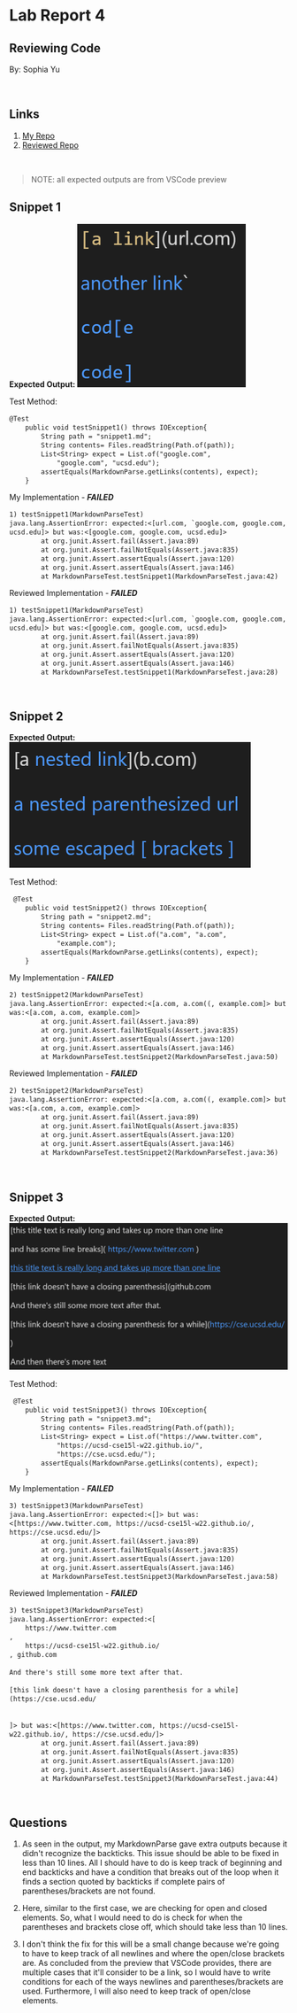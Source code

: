# **Lab Report 4** 
## Reviewing Code
By: Sophia Yu

<br>

## **Links**

1. [My Repo](https://github.com/soy001/markdown-parse)
2. [Reviewed Repo](https://github.com/soy001/markdown-parse-main-1-)

<br> 

>NOTE: all expected outputs are from VSCode preview
## **Snippet 1**
**Expected Output:** 
![Image](/screenshots/Pt4_a.png)

Test Method:
```
@Test
    public void testSnippet1() throws IOException{
        String path = "snippet1.md";
        String contents= Files.readString(Path.of(path));
        List<String> expect = List.of("google.com", 
            "google.com", "ucsd.edu");
        assertEquals(MarkdownParse.getLinks(contents), expect);
    }
```
My Implementation - ***FAILED***
```
1) testSnippet1(MarkdownParseTest)
java.lang.AssertionError: expected:<[url.com, `google.com, google.com, ucsd.edu]> but was:<[google.com, google.com, ucsd.edu]>
        at org.junit.Assert.fail(Assert.java:89)
        at org.junit.Assert.failNotEquals(Assert.java:835)
        at org.junit.Assert.assertEquals(Assert.java:120)
        at org.junit.Assert.assertEquals(Assert.java:146)
        at MarkdownParseTest.testSnippet1(MarkdownParseTest.java:42)
```

Reviewed Implementation - ***FAILED***
```
1) testSnippet1(MarkdownParseTest)
java.lang.AssertionError: expected:<[url.com, `google.com, google.com, ucsd.edu]> but was:<[google.com, google.com, ucsd.edu]>
        at org.junit.Assert.fail(Assert.java:89)
        at org.junit.Assert.failNotEquals(Assert.java:835)
        at org.junit.Assert.assertEquals(Assert.java:120)
        at org.junit.Assert.assertEquals(Assert.java:146)
        at MarkdownParseTest.testSnippet1(MarkdownParseTest.java:28)
```

<br>

## **Snippet 2**
**Expected Output:** 
![Image](/screenshots/Pt4_b.png)

Test Method: 
```
 @Test 
    public void testSnippet2() throws IOException{
        String path = "snippet2.md";
        String contents= Files.readString(Path.of(path));
        List<String> expect = List.of("a.com", "a.com", 
            "example.com");
        assertEquals(MarkdownParse.getLinks(contents), expect);
    }
```
My Implementation - ***FAILED***
```
2) testSnippet2(MarkdownParseTest)
java.lang.AssertionError: expected:<[a.com, a.com((, example.com]> but was:<[a.com, a.com, example.com]>
        at org.junit.Assert.fail(Assert.java:89)
        at org.junit.Assert.failNotEquals(Assert.java:835)
        at org.junit.Assert.assertEquals(Assert.java:120)
        at org.junit.Assert.assertEquals(Assert.java:146)
        at MarkdownParseTest.testSnippet2(MarkdownParseTest.java:50)
```

Reviewed Implementation - ***FAILED***
```
2) testSnippet2(MarkdownParseTest)
java.lang.AssertionError: expected:<[a.com, a.com((, example.com]> but was:<[a.com, a.com, example.com]>
        at org.junit.Assert.fail(Assert.java:89)
        at org.junit.Assert.failNotEquals(Assert.java:835)
        at org.junit.Assert.assertEquals(Assert.java:120)
        at org.junit.Assert.assertEquals(Assert.java:146)
        at MarkdownParseTest.testSnippet2(MarkdownParseTest.java:36)
```

<br>

## **Snippet 3**
**Expected Output:**
![Image](/screenshots/Pt4_c.png)

Test Method: 
```
 @Test 
    public void testSnippet3() throws IOException{
        String path = "snippet3.md";
        String contents= Files.readString(Path.of(path));
        List<String> expect = List.of("https://www.twitter.com", 
            "https://ucsd-cse15l-w22.github.io/", 
            "https://cse.ucsd.edu/");
        assertEquals(MarkdownParse.getLinks(contents), expect);
    }
```
My Implementation - ***FAILED***
```
3) testSnippet3(MarkdownParseTest)
java.lang.AssertionError: expected:<[]> but was:<[https://www.twitter.com, https://ucsd-cse15l-w22.github.io/, https://cse.ucsd.edu/]>
        at org.junit.Assert.fail(Assert.java:89)
        at org.junit.Assert.failNotEquals(Assert.java:835)
        at org.junit.Assert.assertEquals(Assert.java:120)
        at org.junit.Assert.assertEquals(Assert.java:146)
        at MarkdownParseTest.testSnippet3(MarkdownParseTest.java:58)
```

Reviewed Implementation - ***FAILED***
```
3) testSnippet3(MarkdownParseTest)
java.lang.AssertionError: expected:<[
    https://www.twitter.com
,
    https://ucsd-cse15l-w22.github.io/
, github.com

And there's still some more text after that.

[this link doesn't have a closing parenthesis for a while](https://cse.ucsd.edu/


]> but was:<[https://www.twitter.com, https://ucsd-cse15l-w22.github.io/, https://cse.ucsd.edu/]>
        at org.junit.Assert.fail(Assert.java:89)
        at org.junit.Assert.failNotEquals(Assert.java:835)
        at org.junit.Assert.assertEquals(Assert.java:120)
        at org.junit.Assert.assertEquals(Assert.java:146)
        at MarkdownParseTest.testSnippet3(MarkdownParseTest.java:44)
```

<br>

## **Questions**
1. As seen in the output, my MarkdownParse gave extra outputs because it didn't recognize the backticks. This issue should be able to be fixed in less than 10 lines. All I should have to do is keep track of beginning and end backticks and have a condition that breaks out of the loop when it finds a section quoted by backticks if complete pairs of parentheses/brackets are not found.

2. Here, similar to the first case, we are checking for open and closed elements. So, what I would need to do is check for when the parentheses and brackets close off, which should take less than 10 lines.

3. I don't think the fix for this will be a small change because we're going to have to keep track of all newlines and where the open/close brackets are. As concluded from the preview that VSCode provides, there are multiple cases that it'll consider to be a link, so I would have to write conditions for each of the ways newlines and parentheses/brackets are used. Furthermore, I will also need to keep track of open/close elements.